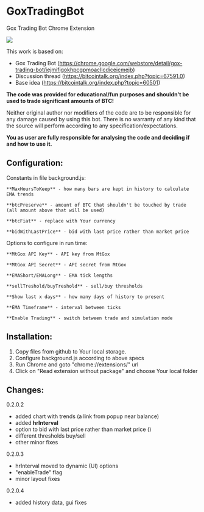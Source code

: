 GoxTradingBot
=============

Gox Trading Bot Chrome Extension

<img src="http://i39.tinypic.com/34sf8rn.jpg"/>


This work is based on:

 - Gox Trading Bot (https://chrome.google.com/webstore/detail/gox-trading-bot/iejmifigokhpcgpmoacllcdiceicmejb)
 - Discussion thread (https://bitcointalk.org/index.php?topic=67591.0)
 - Base idea (https://bitcointalk.org/index.php?topic=60501) 

**The code was provided for educational/fun purposes and shouldn't be used to trade significant amounts of BTC!**

Neither original author nor modifiers of the code are to be responsible for any damage caused by using this bot.
There is no warranty of any kind that the source will perform according to any specification/expectations. 

**You as user are fully responsible for analysing the code and deciding if and how to use it.**


Configuration:
---

Constants in file background.js:

	**MaxHoursToKeep** - how many bars are kept in history to calculate EMA trends

	**btcPreserve** - amount of BTC that shouldn't be touched by trade (all amount above that will be used)
 
	**btcFiat** - replace with Your currency
	
	**bidWithLastPrice** - bid with last price rather than market price


Options to configure in run time:

	**MtGox API Key** - API key from MtGox
	 
	**MtGox API Secret** - API secret from MtGox
	
	**EMAShort/EMALong** - EMA tick lengths
	
	**sellTreshold/buyTreshold** - sell/buy thresholds

	**Show last x days** - how many days of history to present
	 
	**EMA Timeframe** - interval between ticks
	
	**Enable Trading** - switch between trade and simulation mode
	 
	
Installation:
---

1. Copy files from github to Your local storage.
2. Configure background.js according to above specs
3. Run Chrome and goto "chrome://extensions/" url
4. Click on "Read extension without package" and choose Your local folder


Changes:
---

0.2.0.2 
- added chart with trends (a link from popup near balance)
- added **hrInterval**
- option to bid with last price rather than market price ()
- different thresholds buy/sell
- other minor fixes

0.2.0.3
- hrInterval moved to dynamic (UI) options
- "enableTrade" flag
- minor layout fixes

0.2.0.4
- added history data, gui fixes


